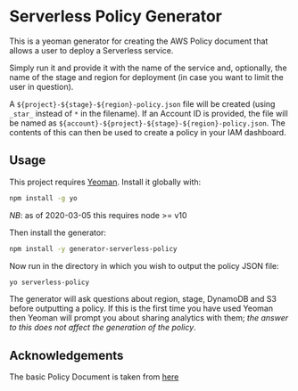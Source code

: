 # Serverless Policy Generator

This is a yeoman generator for creating the AWS Policy document that
allows a user to deploy a Serverless service.

Simply run it and provide it with the name of the service and, optionally,
the name of the stage and region for deployment (in case you want to limit the user
in question).

A `${project}-${stage}-${region}-policy.json` file will be created (using `_star_` instead of `*`
in the filename). If an Account ID is provided, the file will be named as `${account}-${project}-${stage}-${region}-policy.json`.
The contents of this can then be used to create a policy in your IAM dashboard.

## Usage

This project requires [Yeoman](https://yeoman.io). Install it globally with:

```bash
npm install -g yo
```

_NB_: as of 2020-03-05 this requires node >= v10

Then install the generator:

```bash
npm install -y generator-serverless-policy
```

Now run in the directory in which you wish to output the policy JSON file:

```bash
yo serverless-policy
```

The generator will ask questions about region, stage, DynamoDB and S3 before outputting a policy. If this is the first time you have used Yeoman then Yeoman will prompt you about sharing analytics with them; _the answer to this does not affect the generation of the policy_.

## Acknowledgements

The basic Policy Document is taken from [here](https://github.com/serverless/serverless/issues/1439#issuecomment-268434517)
